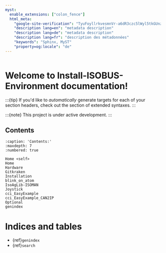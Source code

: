 ```yaml
---
myst:
  enable_extensions: ["colon_fence"]
  html_meta:
    "google-site-verification": "TyuFoyllrkvesmnVr-a6dR3czc5lWyl5tkGUnzqCehY"
    "description lang=en": "metadata description"
    "description lang=de": "metadata description"
    "description lang=fr": "description des métadonnées"
    "keywords": "Sphinx, MyST"
    "property=og:locale": "de"
---
```



```{include} ../README.md
```

# Welcome to Install-ISOBUS-Environment documentation!

:::{tip}
If you'd like to *automatically* generate targets for each of your section headers,
check out the [](syntax/header-anchors) section of extended syntaxes.
:::

:::{note}
This project is under active development.
:::

## Contents

```{toctree}
:caption: 'Contents:'
:maxdepth: 7
:numbered: true

Home <self>
Home
Hardware
Gitkraken
Installation
blink_on_atom
IsoAgLib-ISOMAN
Joystick
cci_EasyExample
cci_EasyExample_CAN2IP
Optional
genindex
```

# Indices and tables

- {ref}`genindex`
- {ref}`search`
